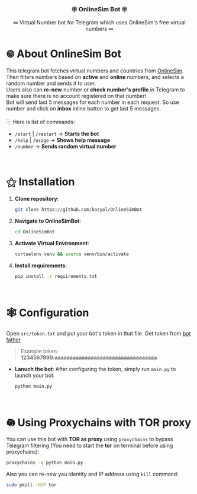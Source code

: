 <div align="center">
    <h3><b>𑁍 OnlineSim Bot 𑁍</b></h3>
  <p>∞ Virtual Number bot for Telegram which uses OnlineSim's free virtual numbers ∞</p>
</div>

# 𖣠 About OnlineSim Bot
This telegram bot fetches virtual numbers and countries from [OnlineSim](https://onlinesim.io). Then filters numbers based on **active** and **online** numbers, and selects a random number and sends it to user.<br>
Users also can **re-new** number or **check number's profile** in Telegram to make sure there is no account registered on that number!<br>
Bot will send last 5 messages for each number in each request. So use number and click on **inbox** inline button to get last 5 messages.<br><br>
⿻ Here is list of commands:
+ `/start` | `/restart` -> **Starts the bot**
+ `/help` | `/usage` -> **Shows help message**
+ `/number` -> **Sends random virtual number**
<br>

# ⚝ Installation
1. **Clone repository**:
    ```bash
    git clone https://github.com/kozyol/OnlineSimBot
    ```
2. **Navigate to OnlineSimBot**:
    ```bash
    cd OnlineSimBot
    ```
3. **Activate Virtual Environment**:
    ```bash
    virtualenv venv && source venv/bin/activate
    ```
4. **Install requirements**:
    ```bash
    pip install -r requirements.txt
    ```
<br>

# 🕸 Configuration
Open `src/token.txt` and put your bot's token in that file. Get token from [bot father](https://t.me/botfather)
> Example token: **1234567890:aaaaaaaaaaaaaaaaaaaaaaaaaaaaaaaaaa**
+ **Lanuch the bot**:
    After configuring the token, simply run `main.py` to launch your bot: 
    ```bash
    python main.py
    ```
<br>

# 𖡎 Using Proxychains with TOR proxy
You can use this bot with **TOR as proxy** using `proxychains` to bypass Telegram filtering (You need to start the **tor** on terminal before using proxychains):
```bash
proxychains -q python main.py
```
Also you can re-new you identity and IP address using `kill` command:
```bash
sudo pkill -HUP tor
```

